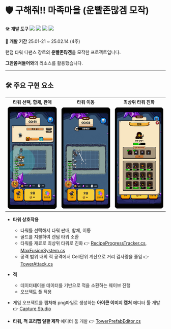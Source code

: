 # 🛡️ 구해줘!! 마족마을 (운빨존많겜 모작)


🛠️ **개발 도구**
<img src="https://img.shields.io/badge/C%23-80247B?style=flat-square&logo=csharp&logoColor=white"/> <img src="https://img.shields.io/badge/Unity-000000?style=flat-square&logo=unity&logoColor=white"/> <img src="https://img.shields.io/badge/Dotween-005E9D?style=flat-square&logo=dotween&logoColor=white"/> <img src="https://img.shields.io/badge/EasyTutorial-005E9D?style=flat-square&logo=easytutorial&logoColor=white"/>

📅 **개발 기간**
25.01-21 ~ 25.02.14 (4주)

랜덤 타워 디팬스 장르의 **운빨존많겜**을 모작한 프로젝트입니다.

**그만쫌쳐들어와**의 리소스를 활용했습니다.

---

## 🛠️ 주요 구현 요소
<table>
  <tr>
    <td align="center"><strong>타워 선택, 합체, 판매</strong></td>
    <td align="center"><strong>타워 이동</strong></td>
    <td align="center"><strong>최상위 타워 진화</strong></td>
  </tr>
  <tr>
    <td><img src="./Screenshot/TowerInfo.jpg" width="250"/></td>
    <td><img src="./Screenshot/TowerMove.jpg" width="250"/></td>
    <td><img src="./Screenshot/TowerFusion.jpg" width="250"/></td>
  </tr>
</table>

- **타워 상호작용**
  - 타워를 선택해서 타워 판매, 합체, 이동
  - 골드를 지불하여 랜덤 타워 소환
  - 타워를 재료로 최상위 타워로 진화 👉 [RecipeProgressTracker.cs](https://github.com/KALI-UM/Unity-MiniTeam9/blob/main/Assets/Scripts/RecipeProgressTracker.cs#L70), [MaxFusionSystem.cs](https://github.com/KALI-UM/Unity-MiniTeam9/blob/main/Assets/Scripts/MaxFusionSystem.cs#L45)
  - 공격 범위 내의 적 공격에서 Cell단위 계산으로 거리 검사량을 줄임 👉 [TowerAttack.cs](https://github.com/KALI-UM/Unity-MiniTeam9/blob/main/Assets/Scripts/TowerAttack.cs#L153)
- **적**
  - 데이터테이블 데이터를 기반으로 적을 소환하는 웨이브 진행
  - 오브젝트 풀 적용

- 게임 오브젝트를 캡처해 png파일로 생성하는 **아이콘 이미지 캡처** 에디터 툴 개발 👉 [Capture Studio](https://github.com/KALI-UM/CaptureStudio)
- **타워, 적 프리펩 일괄 제작** 에디터 툴 개발 👉 [TowerPrefabEditor.cs](https://github.com/KALI-UM/Unity-MiniTeam9/blob/main/Assets/Editor/TowerPrefabEditor.cs)
  
